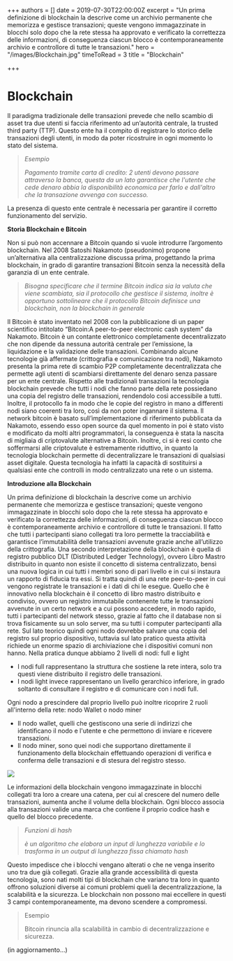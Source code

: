 +++
authors = []
date = 2019-07-30T22:00:00Z
excerpt = "Un prima definizione di blockchain la descrive come un archivio permanente che memorizza e gestisce transazioni; queste vengono immagazzinate in blocchi solo dopo che la rete stessa ha approvato e verificato la correttezza delle informazioni, di conseguenza ciascun blocco è contemporaneamente archivio e controllore di tutte le transazioni."
hero = "/images/Blockchain.jpg"
timeToRead = 3
title = "Blockchain"

+++
# Blockchain

Il paradigma tradizionale delle transazioni prevede che nello scambio di asset tra due utenti si faccia riferimento ad un’autorità centrale, la trusted third party (TTP). Questo ente ha il compito di registrare lo storico delle transazioni degli utenti, in modo da poter ricostruire in ogni momento lo stato del sistema.

> _Esempio_
>
> _Pagamento tramite carta di credito: 2 utenti devono passare attraverso la banca, questa da un lato garantisce che l'utente che cede denaro abbia la disponibilità economica per farlo e dall'altro che la transazione avvenga con successo._

La presenza di questo ente centrale è necessaria per garantire il corretto funzionamento del servizio.

**Storia Blockchain e Bitcoin**

Non si può non accennare a Bitcoin quando si vuole introdurre l’argomento blockchain. Nel 2008 Satoshi Nakamoto (pseudonimo) propone un’alternativa alla centralizzazione discussa prima, progettando la prima blockchain, in grado di garantire transazioni Bitcoin senza la necessità della garanzia di un ente centrale.

> _Bisogna specificare che il termine Bitcoin indica sia la valuta che viene scambiata, sia il protocollo che gestisce il sistema, inoltre è opportuno sottolineare che il protocollo Bitcoin definisce una blockchain, non la blockchain in generale_

Il Bitcoin è stato inventato nel 2008 con la pubblicazione di un paper scientifico intitolato “Bitcoin:A peer-to-peer electronic cash system” da Nakamoto. Bitcoin è un contante elettronico completamente decentralizzato che non dipende da nessuna autorità centrale per l’emissione, la liquidazione e la validazione delle transazioni. Combinando alcune tecnologie già affermate (crittografia e comunicazione tra nodi), Nakamoto presenta la prima rete di scambio P2P completamente decentralizzata che permette agli utenti di scambiarsi direttamente del denaro senza passare per un ente centrale. Rispetto alle tradizionali transazioni la tecnologia blockchain prevede che tutti i nodi che fanno parte della rete possiedano una copia del registro delle transazioni, rendendolo così accessibile a tutti. Inoltre, il protocollo fa in modo che le copie del registro in mano a differenti nodi siano coerenti tra loro, così da non poter ingannare il sistema. Il network bitcoin è basato sull’implementazione di riferimento pubblicata da Nakamoto, essendo esso open source da quel momento in poi è stato visto e modificato da molti altri programmatori, la conseguenza è stata la nascita di migliaia di criptovalute alternative a Bitcoin. Inoltre, ci si è resi conto che soffermarsi alle criptovalute è estremamente riduttivo, in quanto la tecnologia blockchain permette di decentralizzare le transazioni di qualsiasi asset digitale. Questa tecnologia ha infatti la capacità di sostituirsi a qualsiasi ente che controlli in modo centralizzato una rete o un sistema.

**Introduzione alla Blockchain**

Un prima definizione di blockchain la descrive come un archivio permanente che memorizza e gestisce transazioni; queste vengono immagazzinate in blocchi solo dopo che la rete stessa ha approvato e verificato la correttezza delle informazioni, di conseguenza ciascun blocco è contemporaneamente archivio e controllore di tutte le transazioni. Il fatto che tutti i partecipanti siano collegati tra loro permette la tracciabilità e garantisce l’immutabilità delle transazioni avvenute grazie anche all’utilizzo della crittografia. Una secondo interpretazione della blockchain è quella di registro pubblico DLT (Distributed Ledger Technology), ovvero Libro Mastro distribuito in quanto non esiste il concetto di sistema centralizzato, bensì una nuova logica in cui tutti i membri sono di pari livello e in cui si instaura un rapporto di fiducia tra essi. Si tratta quindi di una rete peer-to-peer in cui vengono registrate le transazioni e i dati di chi le esegue. Quello che è innovativo nella blockchain è il concetto di libro mastro distribuito e condiviso, ovvero un registro immutabile contenente tutte le transazioni avvenute in un certo network e a cui possono accedere, in modo rapido, tutti i partecipanti del network stesso, grazie al fatto che il database non si trova fisicamente su un solo server, ma su tutti i computer partecipanti alla rete. Sul lato teorico quindi ogni nodo dovrebbe salvare una copia del registro sul proprio dispositivo, tuttavia sul lato pratico questa attività richiede un enorme spazio di archiviazione che i dispositivi comuni non hanno. Nella pratica dunque abbiamo 2 livelli di nodi: full e light

* I nodi full rappresentano la struttura che sostiene la rete intera, solo tra questi viene distribuito il registro delle transazioni.
* I nodi light invece rappresentano un livello gerarchico inferiore, in grado soltanto di consultare il registro e di comunicare con i nodi full.

Ogni nodo a prescindere dal proprio livello può inoltre ricoprire 2 ruoli all'interno della rete: nodo Wallet o nodo miner

* Il nodo wallet, quelli che gestiscono una serie di indirizzi che identificano il nodo e l'utente e che permettono di inviare e ricevere transazioni.
* Il nodo miner, sono quei nodi che supportano direttamente il funzionamento della blockchain effettuando operazioni di verifica e conferma delle transazioni e di stesura del registro stesso.

![](/images/levels-of-distribution.png)

Le informazioni della blockchain vengono immagazzinate in blocchi collegati tra loro a creare una catena, per cui al crescere del numero delle transazioni, aumenta anche il volume della blockchain. Ogni blocco associa alla transazioni valide una marca che contiene il proprio codice hash e quello del blocco precedente.

> _Funzioni di hash_
>
> _è un algoritmo che elabora un input di lunghezza variabile e lo trasforma in un output di lunghezza fissa chiamato hash_

Questo impedisce che i blocchi vengano alterati o che ne venga inserito uno tra due già collegati. Grazie alla grande accessibilità di questa tecnologia, sono nati molti tipi di blockchain che variano tra loro in quanto offrono soluzioni diverse ai comuni problemi queli la decentralizzazione, la scalabilità e la sicurezza. Le blockchain non possono mai eccellere in questi 3 campi contemporaneamente, ma devono scendere a compromessi.

>Esempio
>
> Bitcoin rinuncia alla scalabilità in cambio di decentralizzazione e sicurezza.

(in aggiornamento...)
